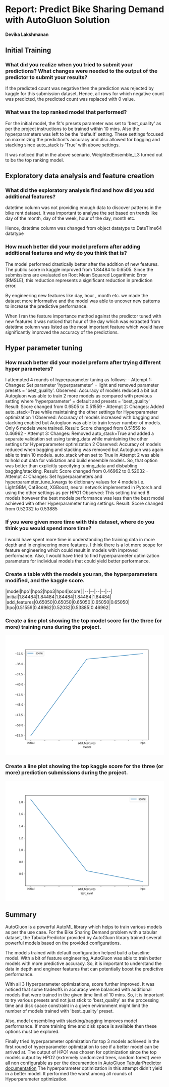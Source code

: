 # Report: Predict Bike Sharing Demand with AutoGluon Solution
#### Devika Lakshmanan

## Initial Training
### What did you realize when you tried to submit your predictions? What changes were needed to the output of the predictor to submit your results?
If the predicted count was negative then the prediction was rejected by kaggle for this submission dataset. Hence, all rows for which negative count was predicted, the predicted count was replaced with 0 value. 

### What was the top ranked model that performed?
For the initial model, the fit's presets parameter was set to 'best_quality' as per the project instructions to be trained within 10 mins. Also the hyperparameters was left to be the 'default' setting. These settings focused on maximizing the prediction's accuracy and also allowed for bagging and stacking since auto_stack is 'True' with above settings.

It was noticed that in the above scenario, WeightedEnsemble_L3 turned out to be the top ranking model.

## Exploratory data analysis and feature creation
### What did the exploratory analysis find and how did you add additional features?
datetime column was not providing enough data to discover patterns in the bike rent dataset.
It was important to analyse the set based on trends like day of the month, day of the week, hour of the day, month etc.

Hence, datetime column was changed from object datatype to DateTime64 datatype

### How much better did your model preform after adding additional features and why do you think that is?
The model performed drastically better after the addition of new features. The public score in kaggle improved from 1.84484 to 0.6505. Since the submissions are evaluated on Root Mean Squared Logarithmic Error (RMSLE), this reduction represents a significant reduction in prediction error.

By engineering new features like day, hour , month etc. we made the dataset more informative and the model was able to uncover new patterns to increase the predictive performance.

When I ran the feature importance method against the predictor tuned with new features it was noticed that hour of the day which was extracted from datetime column was listed as the most important feature which would have significantly improved the accuracy of the predictions.

## Hyper parameter tuning
### How much better did your model preform after trying different hyper parameters?
I attempted 4 rounds of hyperparameter tuning as follows:
    - Attempt 1: 
        Changes: Set parameter 'hyperparameter' = light and removed parameter presets = 'best_quality'.
        Observed: Accuracy of models reduced a bit but Autogluon was able to train 2 more models as compared with    previous setting where 'hyperparameter' = default and presets = 'best_quality'
        Result: Score changed from 0.6505 to 0.51559
    - Attempt 2:
        Changes: Added auto_stack=True while maintaining the other settings for Hyperparameter optimization 1
        Observed: Accuracy of models increased with bagging and stacking enabled but Autogluon was able to train lesser number of models. Only 6 models were trained.
        Result: Score changed from 0.51559 to 0.46962
    - Attempt 3:
        Changes: Removed auto_stack=True and added a separate validation set using tuning_data while maintaining the other settings for Hyperparameter optimization 2
        Observed: Accuracy of models reduced when bagging and stacking was removed but Autogluon was again able to train 10 models. auto_stack when set to True in Attempt 2 was able to hold out data for validation and build ensemble models. So, that option was better than explicitly specifying tuning_data and disbabling bagging/stacking.
        Result: Score changed from 0.46962 to 0.52032
    - Attempt 4:
        Changes: Set hyperparameters and hyperparameter_tune_kwargs to dictionary values for 4 models i.e. LightGBM, CatBoost, XGBoost, neural network implemented in Pytorch and using the other settings as per HPO1
        Observed: This setting trained 8 models however the best models performance was less than the best model achieved with other Hyperparameter tuning settings.
        Result: Score changed from 0.52032 to 0.53885
        
### If you were given more time with this dataset, where do you think you would spend more time?
I would have spent more time in understanding the training data in more depth and in engineering more features. 
I think there is a lot more scope for feature engineering which could result in models with improved performance.
Also, I would have tried to find hyperparameter optimization parameters for individual models that could yield better performance.

### Create a table with the models you ran, the hyperparameters modified, and the kaggle score.

|model|hpo1|hpo2|hpo3|hpo4|score|
|--|--|--|--|--|
|initial|1.84484|1.84484|1.84484|1.84484|1.84484|
|add_features|0.65050|0.65050|0.65050|0.65050|0.65050|
|hpo|0.51559|0.46962|0.52032|0.53885|0.46962|

### Create a line plot showing the top model score for the three (or more) training runs during the project.

![model_train_score.png](img/model_train_score.png)

### Create a line plot showing the top kaggle score for the three (or more) prediction submissions during the project.

![model_test_score.png](img/model_test_score.png)

## Summary

AutoGluon is a powerful AutoML library which helps to train various models as per the use case.
For the Bike Sharing Demand problem with a tabular dataset, the TabularPredictor provided by AutoGluon library trained several powerful models based on the provided configurations.

The models trained with default configuration helped build a baseline model.
With a bit of feature engineering, AutoGluon was able to train better models with more predictive accuracy. So, it is important to understand the data in depth and engineer features that can potentially boost the predictive performance.

With all 3 Hyperparameter optimizations, score further improved. It was noticed that some tradeoffs in accuracy were balanced with additional models that were trained in the given time limit of 10 mins. So, it is important to try various presets and not just stick to 'best_quality' as the processing time and disk space constraint in a given environment might limit the number of models trained with 'best_quality' preset.

Also, model ensembling with stacking/bagging improves model performance. If more training time and disk space is available then these options must be explored.

Finally tried hyperparameter optimization for top 3 models achieved in the first round of hyperparameter optimization to see if a better model can be arrived at. The output of HPO1 was chosen for optimization since the top models output by HPO2 (extremely randomized trees, random forest) were all non configurable as per the documention in [AutoGluon TabularPredictor documentation](https://auto.gluon.ai/stable/api/autogluon.predictor.html#autogluon.tabular.TabularPredictor.fit)
The hyperparameter optimization in this attempt didn't yield in a better model. It performed the worst among all rounds of Hyperparameter optimization.



